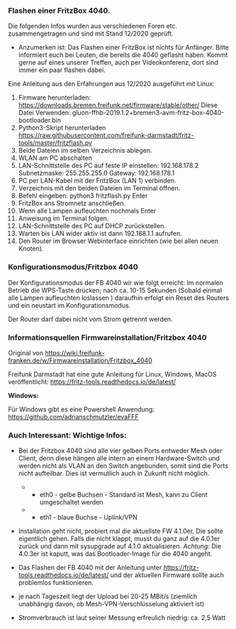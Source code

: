 ### Flashen einer FritzBox 4040.
Die folgenden Infos wurden aus verschiedenen Foren etc. zusammengetragen und sind mit Stand 12/2020 geprüft.

- Anzumerken ist: Das Flashen einer FritzBox ist nichts für Anfänger. Bitte informiert euch bei Leuten, die bereits die 4040 geflasht haben. Kommt gerne auf eines unserer Treffen, auch per Videokonferenz, dort sind immer ein paar flashen dabei.

Eine Anleitung aus den Erfahrungen aus 12/2020 ausgeführt mit Linux:

1.  Firmware herunterladen: https://downloads.bremen.freifunk.net/firmware/stable/other/
    Diese Datei Verwenden: gluon-ffhb-2019.1.2+bremen3-avm-fritz-box-4040-bootloader.bin
2.  Python3-Skript herunterladen https://raw.githubusercontent.com/freifunk-darmstadt/fritz-tools/master/fritzflash.py
3.  Beide Dateien im selben Verzeichnis ablegen.
4.  WLAN am PC abschalten
5.  LAN-Schnittstelle des PC auf feste IP einstellen: 192.168.178.2 Subnetzmaske: 255.255.255.0 Gateway: 192.168.178.1
6.  PC per LAN-Kabel mit der FritzBox (LAN 1) verbinden.
7.  Verzeichnis mit den beiden Dateien im Terminal öffnen.
8.  Befehl eingeben:
    python3 fritzflash.py
    Enter
9.  FritzBox ans Stromnetz anschließen.
10. Wenn alle Lampen aufleuchten nochmals Enter
11. Anweisung im Terminal folgen.
12. LAN-Schnittstelle des PC auf DHCP zurückstellen.
13. Warten bis LAN wider aktiv ist dann 192.168.1.1 aufrufen.
14. Den Router im Browser Webinterface einrichten (wie bei allen neuen Knoten).

### Konfigurationsmodus/Fritzbox 4040 

Der Konfigurationsmodus der FB 4040 wir wie folgt erreicht:
Im normalen Betrieb die WPS-Taste drücken; nach ca. 10-15 Sekunden (Sobald einmal alle Lampen aufleuchten loslassen ) daraufhin erfolgt ein Reset des Routers und ein neustart im Konfigurationsmodus.

Der Router darf dabei nicht vom Strom getrennt werden.

### Informationsquellen Firmwareinstallation/Fritzbox 4040 
Original von https://wiki.freifunk-franken.de/w/Firmwareinstallation/Fritzbox_4040

Freifunk Darmstadt hat eine gute Anleitung für Linux, Windows, MacOS veröffentlicht: 
https://fritz-tools.readthedocs.io/de/latest/ 

**Windows:**

Für Windows gibt es eine Powershell Anwendung: https://github.com/adrianschmutzler/evaFFF 

### Auch Interessant: Wichtige Infos:

* Bei der Fritzbox 4040 sind alle vier gelben Ports entweder Mesh oder Client, denn diese hängen alle intern an einem Hardware-Switch und werden nicht als VLAN an den Switch angebunden, somit sind die Ports nicht aufteilbar. Dies ist vermutlich auch in Zukunft nicht möglich.

   * * eth0 - gelbe Buchsen - Standard ist Mesh, kann zu Client umgeschaltet werden
   * * eth1 - blaue Buchse - Uplink/VPN
    
* Installation geht nicht, probiert mal die aktuellste FW 4.1.0er. Die sollte eigentlich gehen. Falls die nicht klappt, musst du ganz auf die 4.0.1er zurück und dann mit sysupgrade auf 4.1.0 aktualisieren. _Achtung:_ Die 4.0.3er ist kaputt, was das Bootloader-Image für die 4040 angeht.

* Das Flashen der FB 4040 mit der Anleitung unter https://fritz-tools.readthedocs.io/de/latest/ und der aktuellen Firmware sollte auch problemlos funktionieren.

* je nach Tageszeit liegt der Upload bei 20-25 MBit/s (ziemlich unabhängig davon, ob Mesh-VPN-Verschlüsselung aktiviert ist)

* Stromverbrauch ist laut seiner Messung erfreulich niedrig: ca. 2,5 Watt